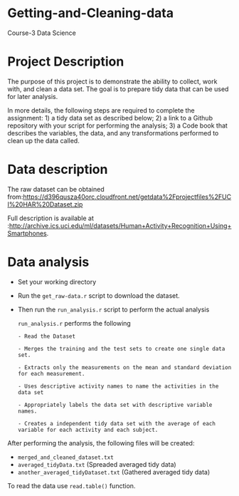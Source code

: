 # Getting-and-Cleaning-data
Course-3 Data Science 
# Project Description

The purpose of this project is to demonstrate the ability to collect, work with, and clean a data set. The goal is to prepare tidy data that can be used for later analysis.

In more details, the following steps are required to complete the assignment: 1) a tidy data set as described below; 2) a link to a Github repository with your script for performing the analysis; 3) a Code book that describes the variables, the data, and any transformations performed to clean up the data called.

# Data description
The raw dataset can be obtained from:https://d396qusza40orc.cloudfront.net/getdata%2Fprojectfiles%2FUCI%20HAR%20Dataset.zip

Full description is available at :http://archive.ics.uci.edu/ml/datasets/Human+Activity+Recognition+Using+Smartphones.

# Data analysis
- Set your working directory

- Run the ```get_raw-data.r``` script to download the dataset.

- Then run the ```run_analysis.r``` script to perform the actual analysis
   
   ```run_analysis.r``` performs the following
   
      - Read the Dataset
      
      - Merges the training and the test sets to create one single data set.
      
      - Extracts only the measurements on the mean and standard deviation for each measurement.
      
      - Uses descriptive activity names to name the activities in the data set
      
      - Appropriately labels the data set with descriptive variable names.
      
      - Creates a independent tidy data set with the average of each variable for each activity and each subject.

After performing the analysis, the following files will be created:   
- ```merged_and_cleaned_dataset.txt``` 
- ```averaged_tidyData.txt```  (Spreaded averaged tidy data)
- ```another_averaged_tidyDataset.txt```  (Gathered averaged tidy data)

To read the data use ```read.table()``` function.
